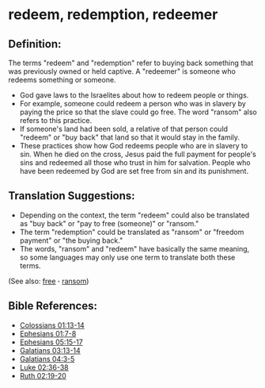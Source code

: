 # redeem, redemption, redeemer #

## Definition: ##

The terms "redeem" and "redemption" refer to buying back something that was previously owned or held captive. A "redeemer" is someone who redeems something or someone.

* God gave laws to the Israelites about how to redeem people or things.
* For example, someone could redeem a person who was in slavery by paying the price so that the slave could go free. The word "ransom" also refers to this practice.
* If someone's land had been sold, a relative of that person could "redeem" or "buy back" that land so that it would stay in the family.
* These practices show how God redeems people who are in slavery to sin. When he died on the cross, Jesus paid the full payment for people's sins and redeemed all those who trust in him for salvation. People who have been redeemed by God are set free from sin and its punishment.

## Translation Suggestions: ##

* Depending on the context, the term "redeem" could also be translated as "buy back" or "pay to free (someone)" or "ransom."
* The term "redemption" could be translated as "ransom" or "freedom payment" or "the buying back."
* The words, "ransom" and "redeem" have basically the same meaning, so some languages may only use one term to translate both these terms.

(See also: [free](../kt/free.md) **·** [ransom](../kt/ransom.md))

## Bible References: ##

* [Colossians 01:13-14](https://door43.org/en/bible/notes/col/01/13)
* [Ephesians 01:7-8](https://door43.org/en/bible/notes/eph/01/07)
* [Ephesians 05:15-17](https://door43.org/en/bible/notes/eph/05/15)
* [Galatians 03:13-14](https://door43.org/en/bible/notes/gal/03/13)
* [Galatians 04:3-5](https://door43.org/en/bible/notes/gal/04/03)
* [Luke 02:36-38](https://door43.org/en/bible/notes/luk/02/36)
* [Ruth 02:19-20](https://door43.org/en/bible/notes/rut/02/19)

